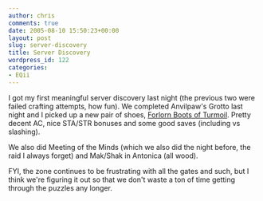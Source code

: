 ```yaml
---
author: chris
comments: true
date: 2005-08-10 15:50:23+00:00
layout: post
slug: server-discovery
title: Server Discovery
wordpress_id: 122
categories:
- EQii
---
```


I got my first meaningful server discovery last night (the previous two were failed crafting attempts, how fun). We completed Anvilpaw's Grotto last night and I picked up a new pair of shoes, [Forlorn Boots of Turmoil](http://eq2players.station.sony.com/en/item.vm?itemId=73400). Pretty decent AC, nice STA/STR bonuses and some good saves (including vs slashing).

We also did Meeting of the Minds (which we also did the night before, the raid I always forget) and Mak/Shak in Antonica (all wood).

FYI, the zone continues to be frustrating with all the gates and such, but I think we're figuring it out so that we don't waste a ton of time getting through the puzzles any longer.


